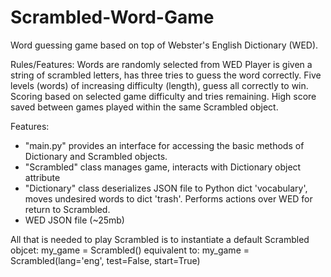 # Scrambled-Word-Game
Word guessing game based on top of Webster's English Dictionary (WED).

Rules/Features:
Words are randomly selected from WED
Player is given a string of scrambled letters, has three tries to guess the word correctly.
Five levels (words) of increasing difficulty (length), guess all correctly to win.
Scoring based on selected game difficulty and tries remaining.
High score saved between games played within the same Scrambled object.

Features:
  - "main.py" provides an interface for accessing the basic methods of Dictionary and Scrambled objects.
  - "Scrambled" class manages game, interacts with Dictionary object attribute
  - "Dictionary" class deserializes JSON file to Python dict 'vocabulary', moves undesired words to dict 'trash'. Performs actions over WED for return to Scrambled.
  - WED JSON file (~25mb)
  
All that is needed to play Scrambled is to instantiate a default Scrambled objcet:
my_game = Scrambled()
equivalent to:
my_game = Scrambled(lang='eng', test=False, start=True)
